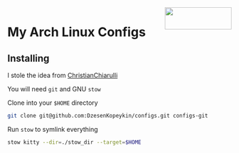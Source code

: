 <img width=150 height=50 align=right src="https://archlinux.org/static/logos/archlinux-logo-dark-90dpi.ebdee92a15b3.png">

# My Arch Linux Configs

## Installing

I stole the idea from [ChristianChiarulli](https://github.com/ChristianChiarulli/Machfiles)

You will need `git` and GNU `stow`

Clone into your `$HOME` directory

```bash
git clone git@github.com:DzesenKopeykin/configs.git configs-git
```

Run `stow` to symlink everything

```bash
stow kitty --dir=./stow_dir --target=$HOME
```

